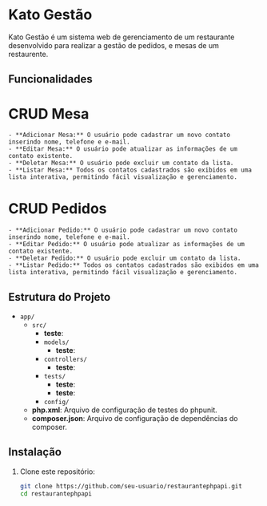 # Kato Gestão

Kato Gestão é um sistema web de gerenciamento de um restaurante desenvolvido para realizar a gestão de pedidos, e mesas de um restaurente.

## Funcionalidades

  # CRUD Mesa
    - **Adicionar Mesa:** O usuário pode cadastrar um novo contato inserindo nome, telefone e e-mail.
    - **Editar Mesa:** O usuário pode atualizar as informações de um contato existente.
    - **Deletar Mesa:** O usuário pode excluir um contato da lista.
    - **Listar Mesa:** Todos os contatos cadastrados são exibidos em uma lista interativa, permitindo fácil visualização e gerenciamento.
  # CRUD Pedidos
    - **Adicionar Pedido:** O usuário pode cadastrar um novo contato inserindo nome, telefone e e-mail.
    - **Editar Pedido:** O usuário pode atualizar as informações de um contato existente.
    - **Deletar Pedido:** O usuário pode excluir um contato da lista.
    - **Listar Pedido:** Todos os contatos cadastrados são exibidos em uma lista interativa, permitindo fácil visualização e gerenciamento.

## Estrutura do Projeto

- `app/`
  - `src/`
      - **teste**: 
    - `models/`
      - **teste**: 
    - `controllers/`
      - **teste**: 
    - `tests/`
      - **teste**: 
      - **teste**:
    - `config/`
  - **php.xml**: Arquivo de configuração de testes do phpunit.
  - **composer.json**: Arquivo de configuração de dependências do composer.


## Instalação

1. Clone este repositório:
   ```bash
   git clone https://github.com/seu-usuario/restaurantephpapi.git
   cd restaurantephpapi
